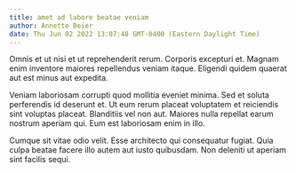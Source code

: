 ```yaml
---
title: amet ad labore beatae veniam
author: Annette Beier
date: Thu Jun 02 2022 13:07:48 GMT-0400 (Eastern Daylight Time)
---
```

Omnis et ut nisi et ut reprehenderit rerum. Corporis excepturi et. Magnam enim inventore maiores repellendus veniam itaque. Eligendi quidem quaerat aut est minus aut expedita.

 Veniam laboriosam corrupti quod mollitia eveniet minima. Sed et soluta perferendis id deserunt et. Ut eum rerum placeat voluptatem et reiciendis sint voluptas placeat. Blanditiis vel non aut. Maiores nulla repellat earum nostrum aperiam qui. Eum est laboriosam enim in illo.

 Cumque sit vitae odio velit. Esse architecto qui consequatur fugiat. Quia culpa beatae facere illo autem aut iusto quibusdam. Non deleniti ut aperiam sint facilis sequi.